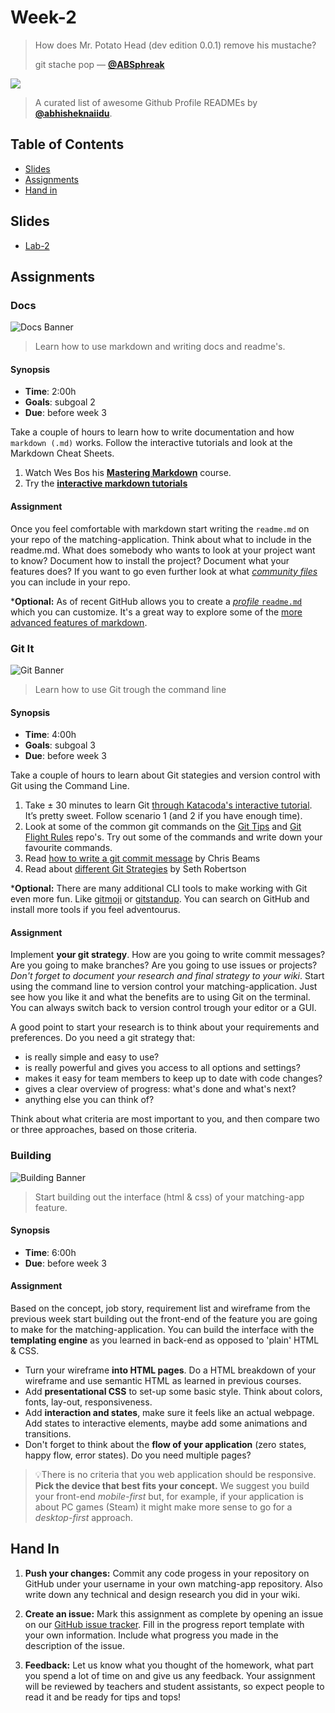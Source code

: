 # Week-2

> How does Mr. Potato Head (dev edition 0.0.1) remove his mustache?
>
> git stache pop
> — [**@ABSphreak**][quote-author]

[![][inspiration-cover]][inspiration-link]

> A curated list of awesome Github Profile READMEs by [**@abhisheknaiidu**][inspiration-author].

## Table of Contents

* [Slides](#slides)
* [Assignments](#assignments)
* [Hand in](#hand-in)

## Slides
* [Lab-2](https://github.com/cmda-bt/pt-course-21-22/blob/main/slides/pt_lab-2_21-22.pdf)

## Assignments

### Docs

![Docs Banner](assets/banners/banner-docs.jpg)

> Learn how to use markdown and writing docs and readme's.

#### Synopsis

*  **Time**: 2:00h
*  **Goals**: subgoal 2
*  **Due**: before week 3

Take a couple of hours to learn how to write documentation and how `markdown (.md)` works. Follow the interactive tutorials and look at the Markdown Cheat Sheets.

1. Watch Wes Bos his [**Mastering Markdown**][markdown] course.
2. Try the [**interactive markdown tutorials**](interactive)

#### Assignment

Once you feel comfortable with markdown start writing the `readme.md` on your repo of the matching-application. Think about what to include in the readme.md. What does somebody who wants to look at your project want to know? Document how to install the project? Document what your features does? If you want to go even further look at what [_community files_][community] you can include in your repo.

***Optional:** As of recent GitHub allows you to create a [_profile_ `readme.md`][profile] which you can customize. It's a great way to explore some of the [more advanced features of markdown](advanced).

### Git It

![Git Banner](assets/banners/banner-git.jpg)

> Learn how to use Git trough the command line

#### Synopsis

*  **Time**: 4:00h
*  **Goals**: subgoal 3
*  **Due**: before week 3

Take a couple of hours to learn about Git stategies and version control with Git using the Command Line.

1. Take ± 30 minutes to learn Git [through Katacoda's interactive tutorial][katacoda]. It’s pretty sweet. Follow scenario 1 (and 2 if you have enough time).
2. Look at some of the common git commands on the [Git Tips][tips] and [Git Flight Rules][flight] repo's. Try out some of the commands and write down your favourite commands.
3. Read [how to write a git commit message][message] by Chris Beams
4. Read about [different Git Strategies][strategy] by Seth Robertson

***Optional:** There are many additional CLI tools to make working with Git even more fun. Like [gitmoji][emoji] or [gitstandup][standup]. You can search on GitHub and install more tools if you feel adventourus.

#### Assignment

Implement **your git strategy**. How are you going to write commit messages? Are you going to make branches? Are you going to use issues or projects? _Don't forget to document your research and final strategy to your wiki_. Start using the command line to version control your matching-application. Just see how you like it and what the benefits are to using Git on the terminal. You can always switch back to version control trough your editor or a GUI.

A good point to start your research is to think about your requirements and preferences. Do you need a git strategy that:
* is really simple and easy to use?
* is really powerful and gives you access to all options and settings?
* makes it easy for team members to keep up to date with code changes?
* gives a clear overview of progress: what's done and what's next?
* anything else you can think of?

Think about what criteria are most important to you, and then compare two or three approaches, based on those criteria.

### Building
![Building Banner](assets/banners/banner-building.jpg)

> Start building out the interface (html & css) of your matching-app feature.

#### Synopsis

*  **Time**: 6:00h
*  **Due**: before week 3

#### Assignment

Based on the concept, job story, requirement list and wireframe from the previous week start building out the front-end of the feature you are going to make for the matching-application. You can build the interface with the **templating engine** as you learned in back-end as opposed to 'plain' HTML & CSS.

* Turn your wireframe **into HTML pages**. Do a HTML breakdown of your wireframe and use semantic HTML as learned in previous courses.
* Add **presentational CSS** to set-up some basic style. Think about colors, fonts, lay-out, responsiveness. 
* Add **interaction and states**, make sure it feels like an actual webpage. Add states to interactive elements, maybe add some animations and transitions.
* Don't forget to think about the **flow of your application** (zero states, happy flow, error states). Do you need multiple pages?

> 💡There is no criteria that you web application should be responsive. **Pick the device that best fits your concept.** We suggest you build your front-end _mobile-first_ but, for example, if your application is about PC games (Steam) it might make more sense to go for a _desktop-first_ approach.

## Hand In

1. **Push your changes:**
Commit any code progess in your repository on GitHub under your username in your own matching-app repository. Also write down any technical and design research you did in your wiki.

1. **Create an issue:**
Mark this assignment as complete by opening an issue on our [GitHub issue tracker](https://github.com/cmda-bt/pt-course-22-23/issues). Fill in the progress report template with your own information. Include what progress you made in the description of the issue.

3. **Feedback:**
Let us know what you thought of the homework, what part you spend a lot of time on and give us any feedback. Your assignment will be reviewed by teachers and student assistants, so expect people to read it and be ready for tips and tops!

[inspiration-cover]: assets/covers/profile.png
[inspiration-link]: https://github.com/abhisheknaiidu/awesome-github-profile-readme
[inspiration-author]: https://github.com/abhisheknaiidu
[quote-author]: https://github.com/ABSphreak

[lab2]: /slides/pt_21-22_lab-2.pdf

[markdown]: https://www.youtube.com/watch?v=Je5w18nn-e8&list=PLu8EoSxDXHP7v7K5nZSMo9XWidbJ_Bns3
[community]: https://opensource.guide/code-of-conduct/
[interactive]: https://www.markdowntutorial.com/
[katacoda]: https://www.katacoda.com/courses/git
[tips]: https://github.com/git-tips/tips
[flight]: https://github.com/k88hudson/git-flight-rules/
[message]: https://chris.beams.io/posts/git-commit/
[emoji]: https://gitmoji.dev
[standup]: https://github.com/kamranahmedse/git-standup
[profile]: https://docs.github.com/en/github/setting-up-and-managing-your-github-profile/managing-your-profile-readme
[advanced]: https://github.com/abhisheknaiidu/awesome-github-profile-readme
[strategy]: https://sethrobertson.github.io/GitBestPractices/#workflow
